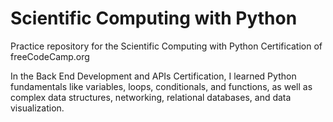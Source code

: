 # Scientific Computing with Python
Practice repository for the Scientific Computing with Python Certification of freeCodeCamp.org

In the Back End Development and APIs Certification, I learned Python fundamentals like variables, loops, conditionals, and functions, as well as complex data structures, networking, relational databases, and data visualization.
